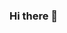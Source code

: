 ### Hi there 👋

<!--
**shewaleajinkya/shewaleajinkya** is a ✨ _special_ ✨ repository because its `README.md` (this file) appears on your GitHub profile.

Here are some ideas to get you started:

- 🔭 I’m currently working on angular framework
- 🌱 I’m currently learning mongodb
- 👯 I’m looking to collaborate on finance projects
- 🤔 I’m looking for help with mongodb
- 💬 Ask me about ...
- 📫 How to reach me: 9096237473
- 😄 Pronouns: Ajinkya
- ⚡ Fun fact: cool
-->
